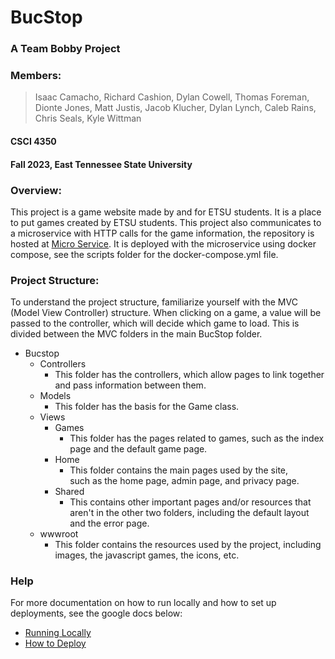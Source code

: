 # BucStop
### A Team Bobby Project
### Members:
> Isaac Camacho, Richard Cashion, Dylan Cowell, Thomas Foreman,
> Dionte Jones, Matt Justis, Jacob Klucher, Dylan Lynch, 
> Caleb Rains, Chris Seals, Kyle Wittman
#### CSCI 4350
#### Fall 2023, East Tennessee State University

### Overview:
This project is a game website made by and for ETSU students. It
is a place to put games created by ETSU students.
This project also communicates to a microservice with HTTP calls for the game information, the repository is hosted at [Micro Service](https://github.com/chrisseals98/GameInfoMicroService). It is deployed with the microservice using docker compose, see the scripts folder for the docker-compose.yml file.

### Project Structure: 
To understand the project structure, familiarize yourself with the
MVC (Model View Controller) structure. When clicking on a game, 
a value will be passed to the controller, which will decide which 
game to load. This is divided between the MVC folders in the main
BucStop folder.

* Bucstop
	* Controllers
		* This folder has the controllers, which allow pages to 
			link together and pass information between them.
	* Models
		* This folder has the basis for the Game class.
	* Views
		* Games
			* This folder has the pages related to games, such as
				the index page and the default game page.
		* Home
			* This folder contains the main pages used by the site, 				
				such as the home page, admin page, and privacy page.
		* Shared 
			* This contains other important pages and/or resources 
				that aren't in the other two folders, including the
				default layout and the error page.
	* wwwroot
		* This folder contains the resources used by the project, 
			including images, the javascript games, the icons, etc.


### Help
For more documentation on how to run locally and how to set up deployments, see the google docs below:
* [Running Locally](https://docs.google.com/document/d/1gfUpjZNfqWyv1ohUW1IaS8fOhXp0hOx6tFQVXBADa8Q/edit?usp=sharing)
* [How to Deploy](https://docs.google.com/document/d/1i0edcmvZm_j0zQLYiigNliW39FJuJbmhkxOCCb2NbVs/edit?usp=sharing)
